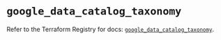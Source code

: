 # `google_data_catalog_taxonomy`

Refer to the Terraform Registry for docs: [`google_data_catalog_taxonomy`](https://registry.terraform.io/providers/hashicorp/google/6.24.0/docs/resources/data_catalog_taxonomy).
